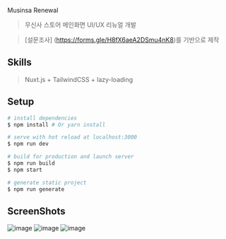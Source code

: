 Musinsa Renewal

> 무신사 스토어 메인화면 UI/UX 리뉴얼 개발

> [설문조사] (https://forms.gle/H8fX6aeA2DSmu4nK8)를 기반으로 제작

Skills
---
> Nuxt.js + TailwindCSS + lazy-loading

Setup
---
``` bash
# install dependencies
$ npm install # Or yarn install

# serve with hot reload at localhost:3000
$ npm run dev

# build for production and launch server
$ npm run build
$ npm start

# generate static project
$ npm run generate
```

ScreenShots
---
![image](https://user-images.githubusercontent.com/26542929/75114792-7b324380-569c-11ea-8ab3-586f07ce08fa.png)
![image](https://user-images.githubusercontent.com/26542929/75114794-808f8e00-569c-11ea-808f-bb8893d6ae6b.png)
![image](https://user-images.githubusercontent.com/26542929/75114790-74a3cc00-569c-11ea-8cb8-4a0dde9956c8.png)
